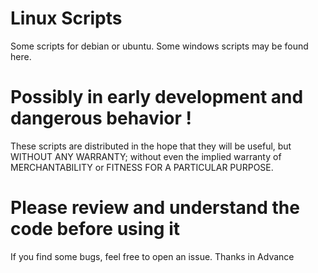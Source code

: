 # Linux Scripts
Some scripts for debian or ubuntu. Some windows scripts may be found here.

# Possibly in early development and dangerous behavior !

These scripts are distributed in the hope that they will be useful,
but WITHOUT ANY WARRANTY; without even the implied warranty of
MERCHANTABILITY or FITNESS FOR A PARTICULAR PURPOSE.

# Please review and understand the code before using it

If you find some bugs, feel free to open an issue. Thanks in Advance
